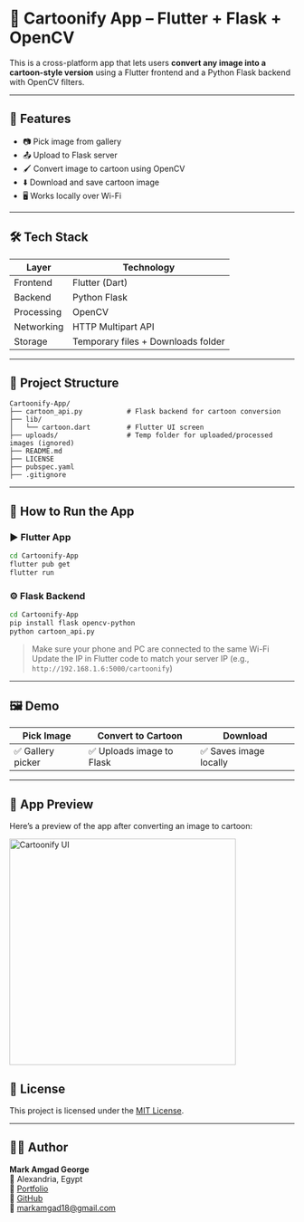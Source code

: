 # 🎨 Cartoonify App – Flutter + Flask + OpenCV

This is a cross-platform app that lets users **convert any image into a cartoon-style version** using a Flutter frontend and a Python Flask backend with OpenCV filters.

---

## 🚀 Features

- 📷 Pick image from gallery
- 📤 Upload to Flask server
- 🖌️ Convert image to cartoon using OpenCV
- ⬇️ Download and save cartoon image
- 🖥️ Works locally over Wi-Fi

---

## 🛠️ Tech Stack

| Layer     | Technology              |
|-----------|--------------------------|
| Frontend  | Flutter (Dart)           |
| Backend   | Python Flask             |
| Processing| OpenCV                  |
| Networking| HTTP Multipart API       |
| Storage   | Temporary files + Downloads folder |

---

## 📂 Project Structure

```
Cartoonify-App/
├── cartoon_api.py           # Flask backend for cartoon conversion
├── lib/
│   └── cartoon.dart         # Flutter UI screen
├── uploads/                 # Temp folder for uploaded/processed images (ignored)
├── README.md
├── LICENSE
├── pubspec.yaml
├── .gitignore
```

---

## 📲 How to Run the App

### ▶️ Flutter App

```bash
cd Cartoonify-App
flutter pub get
flutter run
```

### ⚙️ Flask Backend

```bash
cd Cartoonify-App
pip install flask opencv-python
python cartoon_api.py
```

> Make sure your phone and PC are connected to the same Wi-Fi  
> Update the IP in Flutter code to match your server IP (e.g., `http://192.168.1.6:5000/cartoonify`)

---

## 🖼️ Demo

| Pick Image | Convert to Cartoon | Download |
|------------|--------------------|----------|
| ✅ Gallery picker | ✅ Uploads image to Flask | ✅ Saves image locally |

---

## 📸 App Preview

Here’s a preview of the app after converting an image to cartoon:

<img src="https://github.com/markamgad1234/cartoonify-flutter-flask/blob/main/Screenshot_1753463252.png" alt="Cartoonify UI" width="400"/>




## 🔐 License

This project is licensed under the [MIT License](./LICENSE).

---

## 👨‍💻 Author

**Mark Amgad George**  
📍 Alexandria, Egypt  
💼 [Portfolio](https://mark-a-portfolio.netlify.app/)  
🐙 [GitHub](https://github.com/markamgad1234)  
📧 markamgad18@gmail.com
